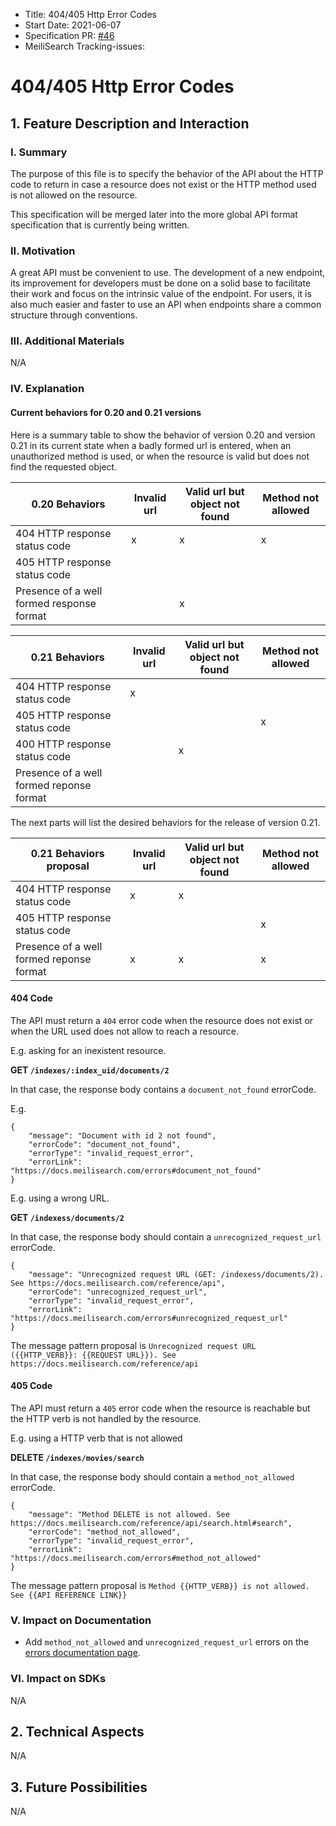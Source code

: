 - Title: 404/405 Http Error Codes
- Start Date: 2021-06-07
- Specification PR: [#46](https://github.com/meilisearch/specifications/pulls/46)
- MeiliSearch Tracking-issues:


# 404/405 Http Error Codes

## 1. Feature Description and Interaction

### I. Summary

The purpose of this file is to specify the behavior of the API about the HTTP code to return in case a resource does not exist or the HTTP method used is not allowed on the resource.

This specification will be merged later into the more global API format specification that is currently being written.

### II. Motivation

A great API must be convenient to use. The development of a new endpoint, its improvement for developers must be done on a solid base to facilitate their work and focus on the intrinsic value of the endpoint. For users, it is also much easier and faster to use an API when endpoints share a common structure through conventions.

### III. Additional Materials
N/A

### IV. Explanation

#### Current behaviors for 0.20 and 0.21 versions

Here is a summary table to show the behavior of version 0.20 and version 0.21 in its current state when a badly formed url is entered, when an unauthorized method is used, or when the resource is valid but does not find the requested object.

| 0.20 Behaviors                                      | Invalid url    | Valid url but object not found          | Method not allowed |
|-----------------------------------------------------|----------------|-----------------------------------------|--------------------|
| 404 HTTP response status code                       |       x        |                    x                    |         x          |
| 405 HTTP response status code                       |                |                                         |                    |
| Presence of a well formed response format           |                |                    x                    |                    |

| 0.21 Behaviors                                      | Invalid url    | Valid url but object not found          | Method not allowed |
|-----------------------------------------------------|----------------|-----------------------------------------|--------------------|
| 404 HTTP response status code                       |       x        |                                         |                    |
| 405 HTTP response status code                       |                |                                         |          x         |
| 400 HTTP response status code                       |                |                    x                    |                    |
| Presence of a well formed reponse format            |                |                                         |                    |

The next parts will list the desired behaviors for the release of version 0.21.

| 0.21 Behaviors proposal                             | Invalid url    | Valid url but object not found          | Method not allowed |
|-----------------------------------------------------|----------------|-----------------------------------------|--------------------|
| 404 HTTP response status code                       |       x        |                     x                   |                    |
| 405 HTTP response status code                       |                |                                         |          x         |
| Presence of a well formed reponse format            |       x        |                     x                   |          x         |

#### 404 Code

The API must return a `404` error code when the resource does not exist or when the URL used does not allow to reach a resource.

E.g. asking for an inexistent resource.

**GET `/indexes/:index_uid/documents/2`**

In that case, the response body contains a `document_not_found` errorCode.

E.g.

```
{
    "message": "Document with id 2 not found",
    "errorCode": "document_not_found",
    "errorType": "invalid_request_error",
    "errorLink": "https://docs.meilisearch.com/errors#document_not_found"
}
```

E.g. using a wrong URL.

**GET `/indexess/documents/2`**

In that case, the response body should contain a `unrecognized_request_url` errorCode.

```
{
    "message": "Unrecognized request URL (GET: /indexess/documents/2). See https://docs.meilisearch.com/reference/api",
    "errorCode": "unrecognized_request_url",
    "errorType": "invalid_request_error",
    "errorLink": "https://docs.meilisearch.com/errors#unrecognized_request_url"
}
```

The message pattern proposal is `Unrecognized request URL ({{HTTP_VERB}}: {{REQUEST URL}}). See https://docs.meilisearch.com/reference/api`

#### 405 Code

The API must return a `405` error code when the resource is reachable but the HTTP verb is not handled by the resource.

E.g. using a HTTP verb that is not allowed

**DELETE `/indexes/movies/search`**

In that case, the response body should contain a `method_not_allowed` errorCode.

```
{
    "message": "Method DELETE is not allowed. See https://docs.meilisearch.com/reference/api/search.html#search",
    "errorCode": "method_not_allowed",
    "errorType": "invalid_request_error",
    "errorLink": "https://docs.meilisearch.com/errors#method_not_allowed"
}
```

The message pattern proposal is `Method {{HTTP_VERB}} is not allowed. See {{API REFERENCE LINK}}`

### V. Impact on Documentation

- Add `method_not_allowed` and `unrecognized_request_url` errors on the [errors documentation page](https://docs.meilisearch.com/errors/).

### VI. Impact on SDKs
N/A

## 2. Technical Aspects
N/A

## 3. Future Possibilities
N/A

